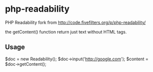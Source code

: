 php-readability
===============

PHP Readability fork from http://code.fivefilters.org/p/php-readability/

the getContent() function return just text without HTML tags.

Usage
-----

$doc = new Readability();
$doc->input('http://google.com');
$content = $doc->getContent();